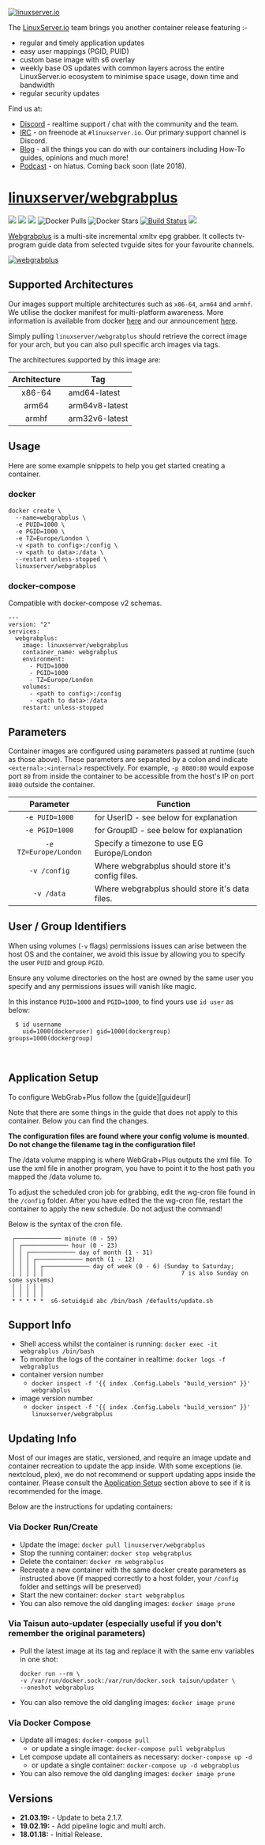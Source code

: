 [![linuxserver.io](https://raw.githubusercontent.com/linuxserver/docker-templates/master/linuxserver.io/img/linuxserver_medium.png)](https://linuxserver.io)

The [LinuxServer.io](https://linuxserver.io) team brings you another container release featuring :-

 * regular and timely application updates
 * easy user mappings (PGID, PUID)
 * custom base image with s6 overlay
 * weekly base OS updates with common layers across the entire LinuxServer.io ecosystem to minimise space usage, down time and bandwidth
 * regular security updates

Find us at:
* [Discord](https://discord.gg/YWrKVTn) - realtime support / chat with the community and the team.
* [IRC](https://irc.linuxserver.io) - on freenode at `#linuxserver.io`. Our primary support channel is Discord.
* [Blog](https://blog.linuxserver.io) - all the things you can do with our containers including How-To guides, opinions and much more!
* [Podcast](https://anchor.fm/linuxserverio) - on hiatus. Coming back soon (late 2018).

# [linuxserver/webgrabplus](https://github.com/linuxserver/docker-webgrabplus)
[![](https://img.shields.io/discord/354974912613449730.svg?logo=discord&label=LSIO%20Discord&style=flat-square)](https://discord.gg/YWrKVTn)
[![](https://images.microbadger.com/badges/version/linuxserver/webgrabplus.svg)](https://microbadger.com/images/linuxserver/webgrabplus "Get your own version badge on microbadger.com")
[![](https://images.microbadger.com/badges/image/linuxserver/webgrabplus.svg)](https://microbadger.com/images/linuxserver/webgrabplus "Get your own version badge on microbadger.com")
![Docker Pulls](https://img.shields.io/docker/pulls/linuxserver/webgrabplus.svg)
![Docker Stars](https://img.shields.io/docker/stars/linuxserver/webgrabplus.svg)
[![Build Status](https://ci.linuxserver.io/buildStatus/icon?job=Docker-Pipeline-Builders/docker-webgrabplus/master)](https://ci.linuxserver.io/job/Docker-Pipeline-Builders/job/docker-webgrabplus/job/master/)
[![](https://lsio-ci.ams3.digitaloceanspaces.com/linuxserver/webgrabplus/latest/badge.svg)](https://lsio-ci.ams3.digitaloceanspaces.com/linuxserver/webgrabplus/latest/index.html)

[Webgrabplus](http://www.webgrabplus.com) is a multi-site incremental xmltv epg grabber. It collects tv-program guide data from selected tvguide sites for your favourite channels.

[![webgrabplus](http://www.webgrabplus.com/sites/default/themes/WgTheme/images/slideshows/EPG_fading.jpg)](http://www.webgrabplus.com)

## Supported Architectures

Our images support multiple architectures such as `x86-64`, `arm64` and `armhf`. We utilise the docker manifest for multi-platform awareness. More information is available from docker [here](https://github.com/docker/distribution/blob/master/docs/spec/manifest-v2-2.md#manifest-list) and our announcement [here](https://blog.linuxserver.io/2019/02/21/the-lsio-pipeline-project/). 

Simply pulling `linuxserver/webgrabplus` should retrieve the correct image for your arch, but you can also pull specific arch images via tags.

The architectures supported by this image are:

| Architecture | Tag |
| :----: | --- |
| x86-64 | amd64-latest |
| arm64 | arm64v8-latest |
| armhf | arm32v6-latest |


## Usage

Here are some example snippets to help you get started creating a container.

### docker

```
docker create \
  --name=webgrabplus \
  -e PUID=1000 \
  -e PGID=1000 \
  -e TZ=Europe/London \
  -v <path to config>:/config \
  -v <path to data>:/data \
  --restart unless-stopped \
  linuxserver/webgrabplus
```


### docker-compose

Compatible with docker-compose v2 schemas.

```
---
version: "2"
services:
  webgrabplus:
    image: linuxserver/webgrabplus
    container_name: webgrabplus
    environment:
      - PUID=1000
      - PGID=1000
      - TZ=Europe/London
    volumes:
      - <path to config>:/config
      - <path to data>:/data
    restart: unless-stopped
```

## Parameters

Container images are configured using parameters passed at runtime (such as those above). These parameters are separated by a colon and indicate `<external>:<internal>` respectively. For example, `-p 8080:80` would expose port `80` from inside the container to be accessible from the host's IP on port `8080` outside the container.

| Parameter | Function |
| :----: | --- |
| `-e PUID=1000` | for UserID - see below for explanation |
| `-e PGID=1000` | for GroupID - see below for explanation |
| `-e TZ=Europe/London` | Specify a timezone to use EG Europe/London |
| `-v /config` | Where webgrabplus should store it's config files. |
| `-v /data` | Where webgrabplus should store it's data files. |

## User / Group Identifiers

When using volumes (`-v` flags) permissions issues can arise between the host OS and the container, we avoid this issue by allowing you to specify the user `PUID` and group `PGID`.

Ensure any volume directories on the host are owned by the same user you specify and any permissions issues will vanish like magic.

In this instance `PUID=1000` and `PGID=1000`, to find yours use `id user` as below:

```
  $ id username
    uid=1000(dockeruser) gid=1000(dockergroup) groups=1000(dockergroup)
```


&nbsp;
## Application Setup

To configure WebGrab+Plus follow the [guide][guideurl]

Note that there are some things in the guide that does not apply to this container. Below you can find the changes.

**The configuration files are found where your config volume is mounted.**
**Do not change the filename tag in the configuration file!**

The /data volume mapping is where WebGrab+Plus outputs the xml file. To use the xml file in another program, you have to point it to the host path you mapped the /data volume to.

To adjust the scheduled cron job for grabbing, edit the wg-cron file found in the `/config` folder. After you have edited the the wg-cron file, restart the container to apply the new schedule.
Do not adjust the command!

Below is the syntax of the cron file.

```
 ┌───────────── minute (0 - 59)
 │ ┌───────────── hour (0 - 23)
 │ │ ┌───────────── day of month (1 - 31)
 │ │ │ ┌───────────── month (1 - 12)
 │ │ │ │ ┌───────────── day of week (0 - 6) (Sunday to Saturday;
 │ │ │ │ │                                       7 is also Sunday on some systems)
 │ │ │ │ │
 │ │ │ │ │
 * * * * *  s6-setuidgid abc /bin/bash /defaults/update.sh
```



## Support Info

* Shell access whilst the container is running: `docker exec -it webgrabplus /bin/bash`
* To monitor the logs of the container in realtime: `docker logs -f webgrabplus`
* container version number 
  * `docker inspect -f '{{ index .Config.Labels "build_version" }}' webgrabplus`
* image version number
  * `docker inspect -f '{{ index .Config.Labels "build_version" }}' linuxserver/webgrabplus`

## Updating Info

Most of our images are static, versioned, and require an image update and container recreation to update the app inside. With some exceptions (ie. nextcloud, plex), we do not recommend or support updating apps inside the container. Please consult the [Application Setup](#application-setup) section above to see if it is recommended for the image.  
  
Below are the instructions for updating containers:  
  
### Via Docker Run/Create
* Update the image: `docker pull linuxserver/webgrabplus`
* Stop the running container: `docker stop webgrabplus`
* Delete the container: `docker rm webgrabplus`
* Recreate a new container with the same docker create parameters as instructed above (if mapped correctly to a host folder, your `/config` folder and settings will be preserved)
* Start the new container: `docker start webgrabplus`
* You can also remove the old dangling images: `docker image prune`

### Via Taisun auto-updater (especially useful if you don't remember the original parameters)
* Pull the latest image at its tag and replace it with the same env variables in one shot:
  ```
  docker run --rm \
  -v /var/run/docker.sock:/var/run/docker.sock taisun/updater \
  --oneshot webgrabplus
  ```
* You can also remove the old dangling images: `docker image prune`

### Via Docker Compose
* Update all images: `docker-compose pull`
  * or update a single image: `docker-compose pull webgrabplus`
* Let compose update all containers as necessary: `docker-compose up -d`
  * or update a single container: `docker-compose up -d webgrabplus`
* You can also remove the old dangling images: `docker image prune`

## Versions

* **21.03.19:** - Update to beta 2.1.7.
* **19.02.19:** - Add pipeline logic and multi arch.
* **18.01.18:** - Initial Release.
